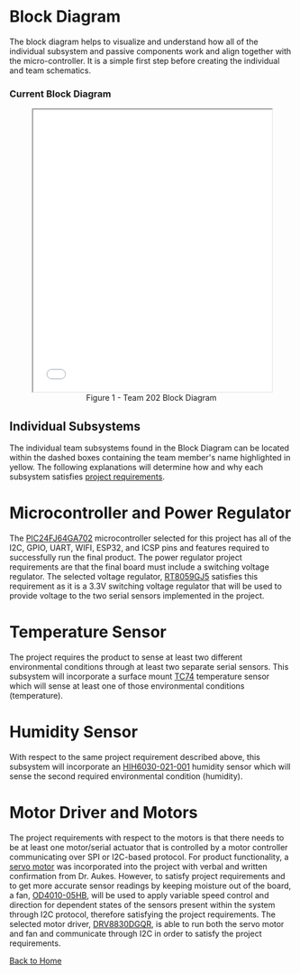 # Block Diagram
The block diagram helps to visualize and understand how all of the individual subsystem and passive components work and align together with the micro-controller. It is a simple first step before creating the individual and team schematics. 

### Current Block Diagram
<figure class="image">
  <div style="text-align: center">
  <iframe src="media/Team_202_Block_Diagram.pdf" width="100%" height="500px"></iframe> 
  <br>
  Figure 1 - Team 202 Block Diagram
  </div>
</figure>

## Individual Subsystems
The individual team subsystems found in the Block Diagram can be located within the dashed boxes containing the team member's name highlighted in yellow. The following explanations will determine how and why each subsystem satisfies [project requirements](team-organization).

# Microcontroller and Power Regulator
The [PIC24FJ64GA702](component-selection) microcontroller selected for this project has all of the I2C, GPIO, UART, WIFI, ESP32, and ICSP pins and features required to successfully run the final product. The power regulator project requirements are that the final board must include a switching voltage regulator. The selected voltage regulator, [RT8059GJ5](component-selection) satisfies this requirement as it is a 3.3V switching voltage regulator that will be used to provide voltage to the two serial sensors implemented in the project.

# Temperature Sensor
The project requires the product to sense at least two different environmental conditions through at least two separate serial sensors. This subsystem will incorporate a surface mount [TC74](component-selection) temperature sensor which will sense at least one of those environmental conditions (temperature).

# Humidity Sensor
With respect to the same project requirement described above, this subsystem will incorporate an [HIH6030-021-001](component-selection) humidity sensor which will sense the second required environmental condition (humidity).

# Motor Driver and Motors
The project requirements with respect to the motors is that there needs to be at least one motor/serial actuator that is controlled by a motor controller communicating over SPI or I2C-based protocol. For product functionality, a [servo motor](component-selection) was incorporated into the project with verbal and written confirmation from Dr. Aukes. However, to satisfy project requirements and to get more accurate sensor readings by keeping moisture out of the board, a fan, [OD4010-05HB](component-selection), will be used to apply variable speed control and direction for dependent states of the sensors present within the system through I2C protocol, therefore satisfying the project requirements. The selected motor driver, [DRV8830DGQR](component-selection), is able to run both the servo motor and fan and communicate through I2C in order to satisfy the project requirements.

[Back to Home](index)